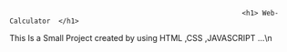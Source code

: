                                                              <h1> Web-Calculator  </h1>
This Is a Small Project created by using HTML ,CSS ,JAVASCRIPT ...\n
<h1>
